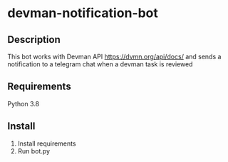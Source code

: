 # devman-notification-bot

## Description

This bot works with Devman API https://dvmn.org/api/docs/
and sends a notification to a telegram chat when a devman task is reviewed 

## Requirements

Python 3.8

## Install 

1. Install requirements
2. Run bot.py
